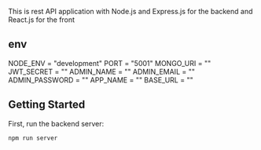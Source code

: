This is rest API application with Node.js and Express.js for the backend and React.js for the front

## env
NODE_ENV = "development"
PORT = "5001"
MONGO_URI = ""
JWT_SECRET = ""
ADMIN_NAME = ""
ADMIN_EMAIL = ""
ADMIN_PASSWORD = ""
APP_NAME = ""
BASE_URL = ""

## Getting Started

First, run the backend server:

```bash
npm run server
```
